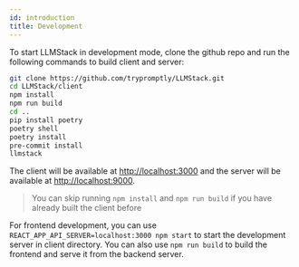```yaml
---
id: introduction
title: Development
---
```


To start LLMStack in development mode, clone the github repo and run the following commands to build client and server:

```bash
git clone https://github.com/trypromptly/LLMStack.git
cd LLMStack/client
npm install
npm run build
cd ..
pip install poetry
poetry shell
poetry install
pre-commit install
llmstack
```

The client will be available at [http://localhost:3000](http://localhost:3000) and the server will be available at [http://localhost:9000](http://localhost:9000).

> You can skip running `npm install` and `npm run build` if you have already built the client before

For frontend development, you can use `REACT_APP_API_SERVER=localhost:3000 npm start` to start the development server in client directory. You can also use `npm run build` to build the frontend and serve it from the backend server.
